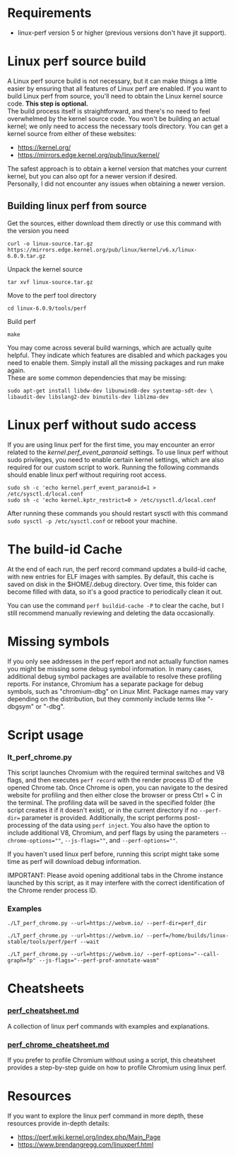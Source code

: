 
# Requirements
- linux-perf version 5 or higher (previous versions don't have jit support).

# Linux perf source build
A Linux perf source build is not necessary, but it can make things a little easier by ensuring that
all features of Linux perf are enabled. If you want to build Linux perf from source, you'll need to
obtain the Linux kernel source code. **This step is optional.**  
The build process itself is straightforward, and there's no need to feel overwhelmed by the kernel
source code. You won't be building an actual kernel; we only need to access the necessary tools
directory. You can get a kernel source from either of these websites:
- https://kernel.org/ 
- https://mirrors.edge.kernel.org/pub/linux/kernel/

The safest approach is to obtain a kernel version that matches your current kernel, but you can also
opt for a newer version if desired.  
Personally, I did not encounter any issues when obtaining a newer version.

## Building linux perf from source
Get the sources, either download them directly or use this command with the version you need  
```
curl -o linux-source.tar.gz https://mirrors.edge.kernel.org/pub/linux/kernel/v6.x/linux-6.0.9.tar.gz
```

Unpack the kernel source  
```
tar xvf linux-source.tar.gz
```

Move to the perf tool directory
```
cd linux-6.0.9/tools/perf
```

Build perf  
```
make
```

You may come across several build warnings, which are actually quite helpful. They indicate which
features are disabled and which packages you need to enable them. Simply install all the missing
packages and run make again.  
These are some common dependencies that may be missing:
```
sudo apt-get install libdw-dev libunwind8-dev systemtap-sdt-dev \
libaudit-dev libslang2-dev binutils-dev liblzma-dev
```

# Linux perf without sudo access
If you are using linux perf for the first time, you may encounter an error related to the 
*kernel.perf_event_paranoid* settings. To use linux perf without sudo privileges, you need to enable
certain kernel settings, which are also required for our custom script to work. Running the following
commands should enable linux perf without requiring root access.
```
sudo sh -c 'echo kernel.perf_event_paranoid=1 > /etc/sysctl.d/local.conf 
sudo sh -c 'echo kernel.kptr_restrict=0 > /etc/sysctl.d/local.conf 
```
After running these commands you should restart sysctl with this command
`sudo sysctl -p /etc/sysctl.conf` or reboot your machine.

# The build-id Cache
At the end of each run, the perf record command updates a build-id cache, with new entries for ELF
images with samples. By default, this cache is saved on disk in the $HOME/.debug directory. Over
time, this folder can become filled with data, so it's a good practice to periodically clean it out.

You can use the command `perf buildid-cache -P` to clear the cache, but I still recommend manually
reviewing and deleting the data occasionally.

# Missing symbols 
If you only see addresses in the perf report and not actually function names you might be missing
some debug symbol information. In many cases, additional debug symbol packages are available to
resolve these profiling reports. For instance, Chromium has a separate package for debug symbols,
such as "chromium-dbg" on Linux Mint. Package names may vary depending on the distribution, but they
commonly include terms like "-dbgsym" or "-dbg".

# Script usage
### lt_perf_chrome.py
This script launches Chromium with the required terminal switches and V8 flags, and then executes
`perf record` with the render process ID of the opened Chrome tab. Once Chrome is open, you can
navigate to the desired website for profiling and then either close the browser or press Ctrl + C
in the terminal. The profiling data will be saved in the specified folder (the script creates it if
it doesn't exist), or in the current directory if no `--perf-dir=` parameter is provided.
Additionally, the script performs post-processing of the data using `perf inject`. You also have the
option to include additional V8, Chromium, and perf flags by using the parameters `--chrome-options=""`,
`--js-flags=""`, and `--perf-options=""`. 

If you haven't used linux perf before, running this script might take some time as perf will
download debug information.  

IMPORTANT: Please avoid opening additional tabs in the Chrome instance launched by this script, as
it may interfere with the correct identification of the Chrome render process ID.  

### Examples
```
./LT_perf_chrome.py --url=https://webvm.io/ --perf-dir=perf_dir
```
```
./LT_perf_chrome.py --url=https://webvm.io/ --perf=/home/builds/linux-stable/tools/perf/perf --wait
```
```
./LT_perf_chrome.py --url=https://webvm.io/ --perf-options="--call-graph=fp" --js-flags="--perf-prof-annotate-wasm"
```

# Cheatsheets
### [perf_cheatsheet.md](https://github.com/leaningtech/chrome-profiling/blob/main/perf_cheatsheet.md)
A collection of linux perf commands with examples and explanations.

### [perf_chrome_cheatsheet.md](https://github.com/leaningtech/chrome-profiling/blob/main/perf_chrome_cheatsheet.md)
If you prefer to profile Chromium without using a script, this cheatsheet provides a step-by-step
guide on how to profile Chromium using linux perf.

# Resources
If you want to explore the linux perf command in more depth, these resources provide in-depth
details:

- https://perf.wiki.kernel.org/index.php/Main_Page
- https://www.brendangregg.com/linuxperf.html
